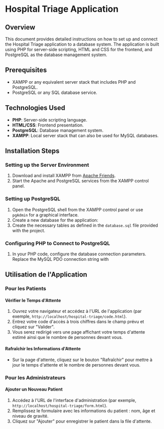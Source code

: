 # Hospital Triage Application

## Overview
This document provides detailed instructions on how to set up and connect the Hospital Triage application to a database system. The application is built using PHP for server-side scripting, HTML and CSS for the frontend, and PostgreSQL as the database management system.

## Prerequisites
- XAMPP or any equivalent server stack that includes PHP and PostgreSQL.
- PostgreSQL or any SQL database service.

## Technologies Used
- **PHP**: Server-side scripting language.
- **HTML/CSS**: Frontend presentation.
- **PostgreSQL**: Database management system.
- **XAMPP**: Local server stack that can also be used for MySQL databases.

## Installation Steps

### Setting up the Server Environment
1. Download and install XAMPP from [Apache Friends](https://www.apachefriends.org/index.html).
2. Start the Apache and PostgreSQL services from the XAMPP control panel.

### Setting up PostgreSQL
1. Open the PostgreSQL shell from the XAMPP control panel or use `pgAdmin` for a graphical interface.
2. Create a new database for the application:
3. Create the necessary tables as defined in the `database.sql` file provided with the project.

### Configuring PHP to Connect to PostgreSQL
1. In your PHP code, configure the database connection parameters. Replace the MySQL PDO connection string with

## Utilisation de l'Application

### Pour les Patients

#### Vérifier le Temps d'Attente
1. Ouvrez votre navigateur et accédez à l'URL de l'application (par exemple, `http://localhost/hospital-triage/code.html`).
2. Entrez votre code d'accès à trois chiffres dans le champ prévu et cliquez sur "Valider".
3. Vous serez redirigé vers une page affichant votre temps d'attente estimé ainsi que le nombre de personnes devant vous.

#### Rafraîchir les Informations d'Attente
- Sur la page d'attente, cliquez sur le bouton "Rafraîchir" pour mettre à jour le temps d'attente et le nombre de personnes devant vous.

### Pour les Administrateurs

#### Ajouter un Nouveau Patient
1. Accédez à l'URL de l'interface d'administration (par exemple, `http://localhost/hospital-triage/form.html`).
2. Remplissez le formulaire avec les informations du patient : nom, âge et niveau de gravité.
3. Cliquez sur "Ajouter" pour enregistrer le patient dans la file d'attente.






